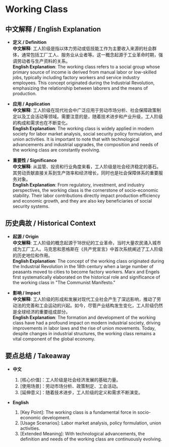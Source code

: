 # Working Class

## 中文解释 / English Explanation

* **定义 / Definition**  
  **中文解释**: 工人阶级是指以体力劳动或低技能工作为主要收入来源的社会群体，通常包括工厂工人、服务业从业者等。这一概念起源于工业革命时期，强调劳动者与生产资料的关系。  
  **English Explanation**: The working class refers to a social group whose primary source of income is derived from manual labor or low-skilled jobs, typically including factory workers and service industry employees. This concept originated during the Industrial Revolution, emphasizing the relationship between laborers and the means of production.

* **应用 / Application**  
  **中文解释**: 工人阶级在现代社会中广泛应用于劳动市场分析、社会保障政策制定以及工会活动等领域。需要注意的是，随着技术进步和产业升级，工人阶级的构成和需求也在不断变化。  
  **English Explanation**: The working class is widely applied in modern society for labor market analysis, social security policy formulation, and union activities. It is important to note that with technological advancements and industrial upgrades, the composition and needs of the working class are constantly evolving.

* **重要性 / Significance**  
  **中文解释**: 从监管、投资和行业角度来看，工人阶级是社会经济稳定的基石。其劳动贡献直接关系到生产效率和经济增长，同时也是社会保障体系的重要服务对象。  
  **English Explanation**: From regulatory, investment, and industry perspectives, the working class is the cornerstone of socio-economic stability. Their labor contributions directly impact production efficiency and economic growth, and they are also key beneficiaries of social security systems.

## 历史典故 / Historical Context

* **起源 / Origin**  
  **中文解释**: 工人阶级的概念起源于18世纪的工业革命，当时大量农民涌入城市成为工厂工人。马克思和恩格斯在《共产党宣言》中首次系统阐述了工人阶级的历史地位和作用。  
  **English Explanation**: The concept of the working class originated during the Industrial Revolution in the 18th century when a large number of peasants moved to cities to become factory workers. Marx and Engels first systematically elaborated on the historical role and significance of the working class in "The Communist Manifesto."

* **影响 / Impact**  
  **中文解释**: 工人阶级的形成和发展对现代工业社会产生了深远影响，推动了劳动法的完善和工会运动的兴起。如今，尽管产业结构发生变化，工人阶级仍然是全球经济的重要组成部分。  
  **English Explanation**: The formation and development of the working class have had a profound impact on modern industrial society, driving improvements in labor laws and the rise of union movements. Today, despite changes in industrial structures, the working class remains a vital component of the global economy.

## 要点总结 / Takeaway

* **中文**  
  1. [核心价值]：工人阶级是社会经济发展的基础力量。
  2. [使用场景]：劳动市场分析、政策制定、工会活动。
  3. [延伸意义]：随着技术进步，工人阶级的定义和需求不断演变。

* **English**  
  1. [Key Point]: The working class is a fundamental force in socio-economic development.
  2. [Usage Scenarios]: Labor market analysis, policy formulation, union activities.
  3. [Extended Meaning]: With technological advancements, the definition and needs of the working class are continuously evolving.